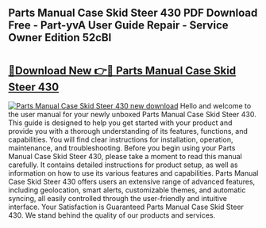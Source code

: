 ## Parts Manual Case Skid Steer 430 PDF Download Free - Part-yvA User Guide Repair - Service Owner Edition 52cBl

# <h2><a href="http://bc79516.oget.top/?id=Parts+Manual+Case+Skid+Steer+430">🔗Download New 👉🔴 Parts Manual Case Skid Steer 430</a></h2>

[![Parts Manual Case Skid Steer 430 new download](https://i.imgur.com/5g1atiW.png)](http://bc79516.oget.top/?id=Parts+Manual+Case+Skid+Steer+430)
Hello and welcome to the user manual for your newly unboxed Parts Manual Case Skid Steer 430. This guide is designed to help you get started with your product and provide you with a thorough understanding of its features, functions, and capabilities. You will find clear instructions for installation, operation, maintenance, and troubleshooting. Before you begin using your Parts Manual Case Skid Steer 430, please take a moment to read this manual carefully. It contains detailed instructions for product setup, as well as information on how to use its various features and capabilities. Parts Manual Case Skid Steer 430 offers users an extensive range of advanced features, including geolocation, smart alerts, customizable themes, and automatic syncing, all easily controlled through the user-friendly and intuitive interface. Your Satisfaction is Guaranteed Parts Manual Case Skid Steer 430. We stand behind the quality of our products and services.
